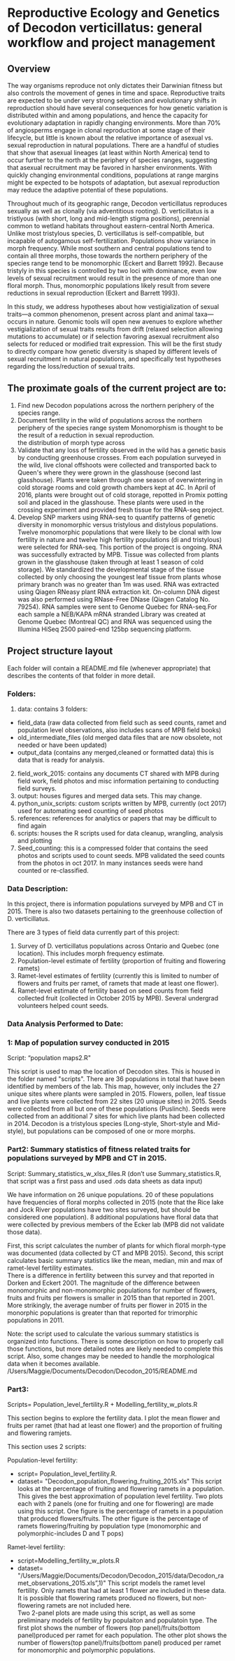 # Reproductive Ecology and Genetics of Decodon verticillatus: general workflow and project management

## Overview
The way organisms reproduce not only dictates their Darwinian fitness but also controls the
movement of genes in time and space. Reproductive traits are expected to be under very strong
selection and evolutionary shifts in reproduction should have several consequences for how genetic
variation is distributed within and among populations, and hence the capacity for evolutionary
adaptation in rapidly changing environments. More than 70% of angiosperms engage in clonal
reproduction at some stage of their lifecycle, but little is known about the relative importance of
asexual vs. sexual reproduction in natural populations. There are a handful of studies that show that
asexual lineages (at least within North America) tend to occur further to the north at the periphery of
species ranges, suggesting that asexual recruitment may be favored in harsher environments. With
quickly changing environmental conditions, populations at range margins might be expected to be
hotspots of adaptation, but asexual reproduction may reduce the adaptive potential of these populations.

Throughout much of its geographic range, Decodon verticillatus reproduces sexually as well as clonally (via adventitious rooting). 
D. verticillatus is a tristlyous (with short, long and mid-length stigma positions), perennial common to wetland habitats throughout eastern-central North America. Unlike most tristylous species, D. verticillatus
is self-compatible, but incapable of autogamous self-fertilization. Populations show variance in morph frequency. While most southern and central 
populations tend to contain all three morphs, those towards the northern periphery of the species range tend to be monomorphic (Eckert and Barrett 1992).
Because tristyly in this species is controlled by two loci with dominance, even low levels of sexual recruitment would result in the presence of more than one floral morph. 
Thus, monomorphic populations likely result from severe reductions in sexual reproduction (Eckert and Barrett 1993). 


In this study, we address hypotheses about how vestigialization of sexual traits—a common phenomenon, present across plant and animal taxa—occurs
in nature.  Genomic tools will open new avenues to explore whether vestigialization of sexual traits results from drift (relaxed
selection allowing mutations to accumulate) or if selection favoring asexual recruitment also selects for
reduced or modified trait expression. This will be the first study to directly compare how genetic
diversity is shaped by different levels of sexual recruitment in natural populations, and specifically test
hypotheses regarding the loss/reduction of sexual traits.


## The proximate goals of the current project are to:
1. Find new Decodon populations across the northern periphery of the species range.
2. Document fertility in the wild of populations across the northern periphery of the species range 
system Monomorphism is thought to be the result of a reduction in sexual reproduction.   
the distribution of morph type across
3. Validate that any loss of fertility observed in the wild has a genetic basis by conducting greenhouse crosses. From each population surveyed in the wild, live clonal offshoots were collected and transported back to 
Queen's where they were grown in the glasshouse (second last glasshouse). Plants were taken through one season of overwintering in cold storage rooms and cold growth chambers kept at 4C.
In April of 2016, plants were brought out of cold storage, repotted in Promix potting soil and placed in the glasshouse. These plants were used in the crossing experiment and provided fresh tissue
for the RNA-seq project. 
4. Develop SNP markers using RNA-seq to quantify patterns of genetic diversity in monomorphic versus tristylous and distylous populations. Twelve monomorphic populations
that were likely to be clonal with low fertility in nature and twelve high fertility populations (di and tristylous) were selected for RNA-seq. This portion of the project is ongoing. 
RNA was successfully extracted by MPB. Tissue was collected from plants grown in the glasshouse (taken through at least 1 season of cold storage). We standardized the developmental stage of the tissue collected by only choosing
the youngest leaf tissue from plants whose primary branch was no greater than 1m was used. RNA was extracted using Qiagen RNeasy plant RNA extraction kit. On-column DNA digest was also performed using RNase-Free DNase (Qiagen Catalog No. 79254).
RNA samples were sent to Genome Quebec for RNA-seq.For each sample a NEB/KAPA mRNA stranded Library was created at Genome Quebec (Montreal QC) and RNA was sequenced using the Illumina HiSeq 2500 paired-end 125bp sequencing platform. 

## Project structure layout
Each folder will contain a README.md file (whenever appropriate) that describes the contents of that folder in more detail. 

### Folders:
1. data: contains 3 folders: 
* field_data (raw data collected from field such as seed counts, ramet and population level observations, also includes scans of MPB field books) 
* old_intermediate_files (old merged data files that are now obsolete, not needed or have been updated)
* output_data (contains any merged,cleaned or formatted data) this is data that is ready for analysis.
2. field_work_2015: contains any documents CT shared with MPB during field work, field photos and misc information pertaining to conducting field surveys. 
3. output: houses figures and merged data sets. This may change. 
4. python_unix_scripts: custom scripts written by MPB, currently (oct 2017) used for automating seed counting of seed photos
5. references: references for analytics or papers that may be difficult to find again
6. scripts: houses the R scripts used for data cleanup, wrangling, analysis and plotting 
7. Seed_counting: this is a compressed folder that contains the seed photos and scripts used to count seeds. MPB validated the seed counts from the photos in oct 2017. In 
many instances seeds were hand counted or re-classified. 
 
### Data Description:
In this project, there is information  populations surveyed by MPB and CT in 2015. 
There is also two datasets pertaining to the greenhouse collection of D. verticillatus.
 
There are 3 types of field data currently part of this project: 
1. Survey of D. verticillatus populations across Ontario and Quebec (one location). This includes morph frequency estimate.
2. Population-level estimate of fertility (proportion of fruiting and flowering ramets)
3. Ramet-level estimates of fertility (currently this is limited to number of flowers and fruits per ramet, of ramets that made at least one flower).  
4. Ramet-level estimate of fertility based on seed counts from field collected fruit (collected in October 2015 by MPB). Several undergrad volunteers helped count seeds.


### Data Analysis Performed to Date:

### 1: Map of population survey conducted in 2015
Script: “population maps2.R" 

This script is used to map the location of Decodon sites. This is housed in the folder named "scripts".
There are 36 populations in total that have been identified by members of the lab. This map, however, only includes the 27 unique sites where plants were sampled in 2015. Flowers, pollen, leaf tissue and live plants were collected from 22 sites (20 unique sites) in 2015. Seeds were collected from all but one of these populations (Puslinch). Seeds were collected from an additional 7 sites for which live plants had been collected in 2014.
Decodon is a tristylous species (Long-style, Short-style and Mid-style), but populations can be composed of one or more morphs. 

### Part2: Summary statistics of fitness related traits for populations surveyed by MPB and CT in 2015. 
Script: Summary_statistics_w_xlsx_files.R (don’t use Summary_statistics.R, that script was a first pass and used .ods data sheets as data input)

We have information on 26 unique populations. 20 of these populations have frequencies of floral morphs collected in 2015 (note that the Rice lake and Jock River populations have two sites surveyed, but should be considered one population). 8 additional populations have floral data that were collected by previous members of the Ecker lab (MPB did not validate those data).

First, this script calculates the number of plants for which floral morph-type was documented (data collected by CT and MPB 2015). Second, this script calculates basic summary statistics like the mean, median, min and max of ramet-level fertility estimates.  
There is a difference in fertility between this survey and that reported in Dorken and Eckert 2001.
The magnitude of the difference between monomorphic and non-monomorphic populations for number of flowers, fruits and fruits per flowers is smaller in 2015 than that reported in 2001. More strikingly, the average number of fruits per flower in 2015 in the monorphic populations is greater than that reported for trimorphic populations in 2011.

Note: the script used to calculate the various summary statistics is organized into functions. There is some description on how to properly call those functions, but more detailed notes are likely needed to complete this script. Also, some changes may be needed to handle the morphological data when it becomes available.
/Users/Maggie/Documents/Decodon/Decodon_2015/README.md


### Part3: 
Scripts= Population_level_fertility.R + Modelling_fertility_w_plots.R 

This section begins to explore the fertility data. I plot the mean flower and fruits per ramet (that had at least one flower) and the proportion of fruiting and flowering ramjets.

This section uses 2 scripts:

Population-level fertility: 
+  script= Population_level_fertility.R.
+ dataset= "Decodon_population_flowering_fruiting_2015.xls"
This script looks at the percentage of fruiting and flowering ramets in a population. This gives the best approximation of population level fertility. Two plots each with 2 panels (one for fruiting and one for flowering) are made using this script. One figure is the percentage of ramets in a population that produced flowers/fruits. The other figure is the percentage of ramets flowering/fruiting by population type (monomorphic and polymorphic-includes D and T pops)

Ramet-level fertility:
+ script=Modelling_fertility_w_plots.R 
+ dataset= "/Users/Maggie/Documents/Decodon/Decodon_2015/data/Decodon_ramet_observations_2015.xls”,1)"
This script models the ramet level fertility. Only ramets that had at least 1 flower are included in these data. It is possible that flowering ramets produced no flowers, but non-flowering ramets are not included here.   
Two 2-panel plots are made using this script, as well as some preliminary models of fertility by populaiton and populatoin type. The first plot shows the number of flowers (top panel)/fruits(bottom panel)produced per ramet for each population. The other plot shows the number of flowers(top panel)/fruits(bottom panel) produced per ramet for monomorphic and polymorphic populations. 


